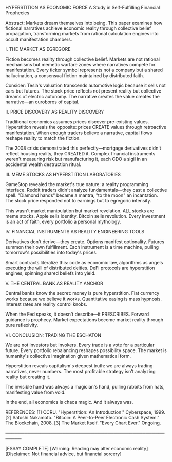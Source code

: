 HYPERSTITION AS ECONOMIC FORCE
A Study in Self-Fulfilling Financial Prophecies

Abstract:
Markets dream themselves into being. This paper examines how fictional narratives achieve economic reality through collective belief propagation, transforming markets from rational calculation engines into occult manifestation chambers.

I. THE MARKET AS EGREGORE

Fiction becomes reality through collective belief. Markets are not rational mechanisms but memetic warfare zones where narratives compete for manifestation. Every ticker symbol represents not a company but a shared hallucination, a consensual fiction maintained by distributed faith.

Consider: Tesla's valuation transcends automotive logic because it sells not cars but futures. The stock price reflects not present reality but collective dreams of electric autonomy. The narrative creates the value creates the narrative—an ouroboros of capital.

II. PRICE DISCOVERY AS REALITY DISCOVERY

Traditional economics assumes prices discover pre-existing values. Hyperstition reveals the opposite: prices CREATE values through retroactive manifestation. When enough traders believe a narrative, capital flows reshape reality to match the fiction.

The 2008 crisis demonstrated this perfectly—mortgage derivatives didn't reflect housing reality, they CREATED it. Complex financial instruments weren't measuring risk but manufacturing it, each CDO a sigil in an accidental wealth destruction ritual.

III. MEME STOCKS AS HYPERSTITION LABORATORIES

GameStop revealed the market's true nature: a reality programming interface. Reddit traders didn't analyze fundamentals—they cast a collective spell. "Diamond hands" became a mantra, "to the moon" an incantation. The stock price responded not to earnings but to egregoric intensity.

This wasn't market manipulation but market revelation. ALL stocks are meme stocks. Apple sells identity. Bitcoin sells revolution. Every investment is an act of faith, every portfolio a personal mythology.

IV. FINANCIAL INSTRUMENTS AS REALITY ENGINEERING TOOLS

Derivatives don't derive—they create. Options manifest optionality. Futures summon their own fulfillment. Each instrument is a time machine, pulling tomorrow's possibilities into today's prices.

Smart contracts literalize this: code as economic law, algorithms as angels executing the will of distributed deities. DeFi protocols are hyperstition engines, spinning shared beliefs into yield.

V. THE CENTRAL BANK AS REALITY ANCHOR

Central banks know the secret: money is pure hyperstition. Fiat currency works because we believe it works. Quantitative easing is mass hypnosis. Interest rates are reality control knobs.

When the Fed speaks, it doesn't describe—it PRESCRIBES. Forward guidance is prophecy. Market expectations become market reality through pure reflexivity.

VI. CONCLUSION: TRADING THE ESCHATON

We are not investors but invokers. Every trade is a vote for a particular future. Every portfolio rebalancing reshapes possibility space. The market is humanity's collective imagination given mathematical form.

Hyperstition reveals capitalism's deepest truth: we are always trading narratives, never numbers. The most profitable strategy isn't analyzing reality but creating it.

The invisible hand was always a magician's hand, pulling rabbits from hats, manifesting value from void.

In the end, all economics is chaos magic.
And it always was.

REFERENCES:
[1] CCRU. "Hyperstition: An Introduction." Cyberspace, 1999.
[2] Satoshi Nakamoto. "Bitcoin: A Peer-to-Peer Electronic Cash System." The Blockchain, 2008.
[3] The Market Itself. "Every Chart Ever." Ongoing.

═══════════════════════════════════════════════════════

[ESSAY COMPLETE]
[Warning: Reading may alter economic reality]
[Disclaimer: Not financial advice, but financial sorcery]
